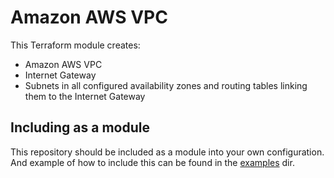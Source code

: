 # Amazon AWS VPC

This Terraform module creates:
* Amazon AWS VPC
* Internet Gateway
* Subnets in all configured availability zones and routing tables linking them to the Internet Gateway

## Including as a module

This repository should be  included as a module into your own configuration. And example of how to include this can be found in the [examples](examples/) dir. 